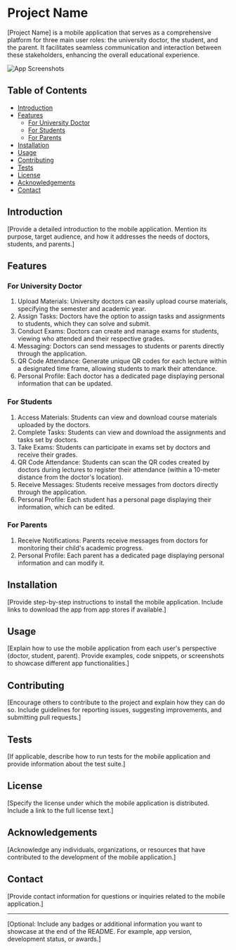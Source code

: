 # Project Name

[Project Name] is a mobile application that serves as a comprehensive platform for three main user roles: the university doctor, the student, and the parent. It facilitates seamless communication and interaction between these stakeholders, enhancing the overall educational experience.

![App Screenshots](/path/to/app-screenshots.png)  <!-- You can include screenshots of the app here -->

## Table of Contents

- [Introduction](#introduction)
- [Features](#features)
  - [For University Doctor](#for-university-doctor)
  - [For Students](#for-students)
  - [For Parents](#for-parents)
- [Installation](#installation)
- [Usage](#usage)
- [Contributing](#contributing)
- [Tests](#tests)
- [License](#license)
- [Acknowledgements](#acknowledgements)
- [Contact](#contact)

## Introduction

[Provide a detailed introduction to the mobile application. Mention its purpose, target audience, and how it addresses the needs of doctors, students, and parents.]

## Features

### For University Doctor

1. Upload Materials: University doctors can easily upload course materials, specifying the semester and academic year.
2. Assign Tasks: Doctors have the option to assign tasks and assignments to students, which they can solve and submit.
3. Conduct Exams: Doctors can create and manage exams for students, viewing who attended and their respective grades.
4. Messaging: Doctors can send messages to students or parents directly through the application.
5. QR Code Attendance: Generate unique QR codes for each lecture within a designated time frame, allowing students to mark their attendance.
6. Personal Profile: Each doctor has a dedicated page displaying personal information that can be updated.

### For Students

1. Access Materials: Students can view and download course materials uploaded by the doctors.
2. Complete Tasks: Students can view and download the assignments and tasks set by doctors.
3. Take Exams: Students can participate in exams set by doctors and receive their grades.
4. QR Code Attendance: Students can scan the QR codes created by doctors during lectures to register their attendance (within a 10-meter distance from the doctor's location).
5. Receive Messages: Students receive messages from doctors directly through the application.
6. Personal Profile: Each student has a personal page displaying their information, which can be edited.

### For Parents

1. Receive Notifications: Parents receive messages from doctors for monitoring their child's academic progress.
2. Personal Profile: Each parent has a dedicated page displaying personal information and can modify it.

## Installation

[Provide step-by-step instructions to install the mobile application. Include links to download the app from app stores if available.]

## Usage

[Explain how to use the mobile application from each user's perspective (doctor, student, parent). Provide examples, code snippets, or screenshots to showcase different app functionalities.]

## Contributing

[Encourage others to contribute to the project and explain how they can do so. Include guidelines for reporting issues, suggesting improvements, and submitting pull requests.]

## Tests

[If applicable, describe how to run tests for the mobile application and provide information about the test suite.]

## License

[Specify the license under which the mobile application is distributed. Include a link to the full license text.]

## Acknowledgements

[Acknowledge any individuals, organizations, or resources that have contributed to the development of the mobile application.]

## Contact

[Provide contact information for questions or inquiries related to the mobile application.]

---

[Optional: Include any badges or additional information you want to showcase at the end of the README. For example, app version, development status, or awards.]


